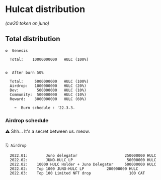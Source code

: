 # Hulcat distribution

_(cw20 token on juno)_


## Total distribution

```
⚙️  Genesis

  Total:    10000000000	  HULC (100%)


⚙️  After burn 50%

  Total:     5000000000   HULC (100%)
  Airdrop:   1000000000   HULC (20%) 
  Dev: 	      500000000   HULC (10%) 
  Community:  500000000   HULC (10%) 
  Reward:    3000000000   HULC (60%) 

	➡️  Burn schedule : '22.3.3.
```

### Airdrop schedule

:warning: Shh... It's a secret between us. meow.



```

🗓 Airdrop

  2022.01:        Juno delegator    		         250000000 HULC
  2022.02:        JUNO-HULC LP       		          50000000 HULC
  2022.02:	  10000 HULC Holder + Juno Delegator   	 500000000 HULC
  2022.02:	  Top 1000 JUNO-HULC LP 	  	 200000000 HULC
  2022.03:	  Top 100 Limited NFT drop 	       	       100 CAT
```

